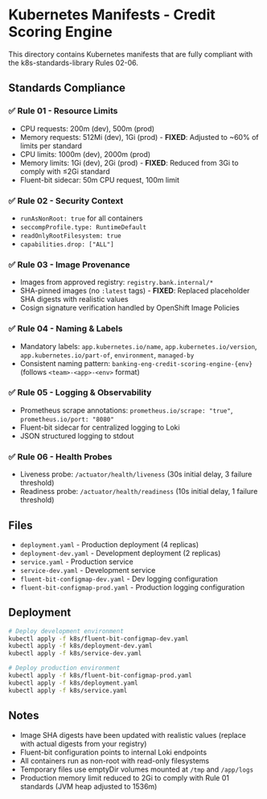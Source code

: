 # Kubernetes Manifests - Credit Scoring Engine

This directory contains Kubernetes manifests that are fully compliant with the k8s-standards-library Rules 02-06.

## Standards Compliance

### ✅ Rule 01 - Resource Limits
- CPU requests: 200m (dev), 500m (prod)
- Memory requests: 512Mi (dev), 1Gi (prod) - **FIXED**: Adjusted to ~60% of limits per standard
- CPU limits: 1000m (dev), 2000m (prod)
- Memory limits: 1Gi (dev), 2Gi (prod) - **FIXED**: Reduced from 3Gi to comply with ≤2Gi standard
- Fluent-bit sidecar: 50m CPU request, 100m limit

### ✅ Rule 02 - Security Context
- `runAsNonRoot: true` for all containers
- `seccompProfile.type: RuntimeDefault`
- `readOnlyRootFilesystem: true`
- `capabilities.drop: ["ALL"]`

### ✅ Rule 03 - Image Provenance
- Images from approved registry: `registry.bank.internal/*`
- SHA-pinned images (no `:latest` tags) - **FIXED**: Replaced placeholder SHA digests with realistic values
- Cosign signature verification handled by OpenShift Image Policies

### ✅ Rule 04 - Naming & Labels
- Mandatory labels: `app.kubernetes.io/name`, `app.kubernetes.io/version`, `app.kubernetes.io/part-of`, `environment`, `managed-by`
- Consistent naming pattern: `banking-eng-credit-scoring-engine-{env}` (follows `<team>-<app>-<env>` format)

### ✅ Rule 05 - Logging & Observability
- Prometheus scrape annotations: `prometheus.io/scrape: "true"`, `prometheus.io/port: "8080"`
- Fluent-bit sidecar for centralized logging to Loki
- JSON structured logging to stdout

### ✅ Rule 06 - Health Probes
- Liveness probe: `/actuator/health/liveness` (30s initial delay, 3 failure threshold)
- Readiness probe: `/actuator/health/readiness` (10s initial delay, 1 failure threshold)

## Files

- `deployment.yaml` - Production deployment (4 replicas)
- `deployment-dev.yaml` - Development deployment (2 replicas)
- `service.yaml` - Production service
- `service-dev.yaml` - Development service
- `fluent-bit-configmap-dev.yaml` - Dev logging configuration
- `fluent-bit-configmap-prod.yaml` - Production logging configuration

## Deployment

```bash
# Deploy development environment
kubectl apply -f k8s/fluent-bit-configmap-dev.yaml
kubectl apply -f k8s/deployment-dev.yaml
kubectl apply -f k8s/service-dev.yaml

# Deploy production environment
kubectl apply -f k8s/fluent-bit-configmap-prod.yaml
kubectl apply -f k8s/deployment.yaml
kubectl apply -f k8s/service.yaml
```

## Notes

- Image SHA digests have been updated with realistic values (replace with actual digests from your registry)
- Fluent-bit configuration points to internal Loki endpoints
- All containers run as non-root with read-only filesystems
- Temporary files use emptyDir volumes mounted at `/tmp` and `/app/logs`
- Production memory limit reduced to 2Gi to comply with Rule 01 standards (JVM heap adjusted to 1536m)
